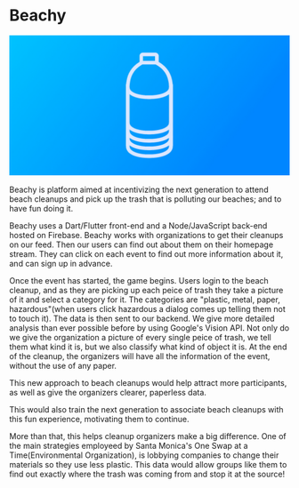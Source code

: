 # Beachy
![Logo](/logos/Banner.jpg)

Beachy is platform aimed at incentivizing the next generation to attend beach cleanups and pick up the trash that is polluting our beaches; and to have fun doing it.

Beachy uses a Dart/Flutter front-end and a Node/JavaScript back-end hosted on Firebase. Beachy works with organizations to get their cleanups on our feed. Then our users can find out about them on their homepage stream. They can click on each event to find out more information about it, and can sign up in advance.

Once the event has started, the game begins. Users login to the beach cleanup, and as they are picking up each peice of trash they take a picture of it and select a category for it. The categories are "plastic, metal, paper, hazardous"(when users click hazardous a dialog comes up telling them not to touch it). The data is then sent to our backend. We give more detailed analysis than ever possible before by using Google's Vision API. Not only do we give the organization a picture of every single peice of trash, we tell them what kind it is, but we also classify what kind of object it is. At the end of the cleanup, the organizers will have all the information of the event, without the use of any paper.

This new approach to beach cleanups would help attract more participants, as well as give the organizers clearer, paperless data.

This would also train the next generation to associate beach cleanups with this fun experience, motivating them to continue.

More than that, this helps cleanup organizers make a big difference. One of the main strategies employeed by Santa Monica's One Swap at a Time(Environmental Organization), is lobbying companies to change their materials so they use less plastic. This data would allow groups like them to find out exactly where the trash was coming from and stop it at the source!
